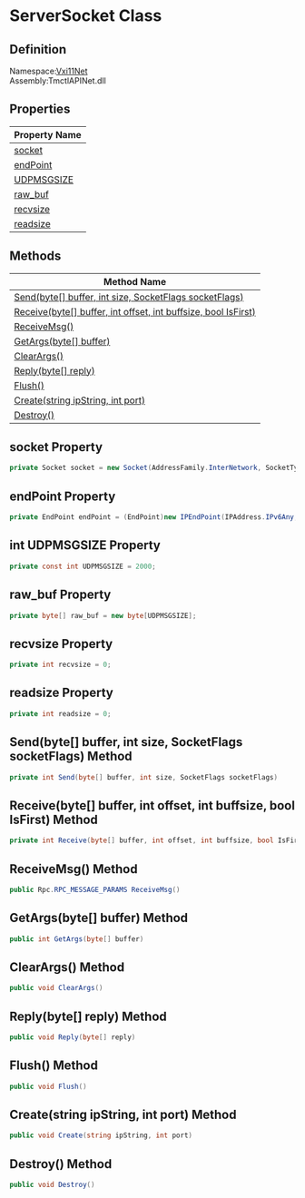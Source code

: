 # ServerSocket Class

## Definition
Namespace:[Vxi11Net](Vxi11Net.md)<BR>
Assembly:TmctlAPINet.dll

## Properties

|Property Name|
|---|
|[socket](#socket-Property)|
|[endPoint](#endPoint-Property)|
|[UDPMSGSIZE](#UDPMSGSIZE-Property)|
|[raw_buf](#raw_buf-Property)|
|[recvsize](#recvsize-Property)|
|[readsize](#readsize-Property)|

## Methods

|Method Name|
|---|
|[Send(byte[] buffer, int size, SocketFlags socketFlags)](#Sendbyte-buffer-int-size-SocketFlags-socketFlags-Method)|
|[Receive(byte[] buffer, int offset, int buffsize, bool IsFirst)](#Receivebyte-buffer-int-offset-int-buffsize-bool-IsFirst-Method)|
|[ReceiveMsg()](#ReceiveMsg-Method)|
|[GetArgs(byte[] buffer)](#GetArgsbyte-buffer-Method)|
|[ClearArgs()](#ClearArgs-Method)|
|[Reply(byte[] reply)](#Replybyte-reply-Method)|
|[Flush()](#Flush-Method)|
|[Create(string ipString, int port)](#Createstring-ipString-int-port-Method)|
|[Destroy()](#Destroy-Method)|


## socket Property
```C#
private Socket socket = new Socket(AddressFamily.InterNetwork, SocketType.Stream, ProtocolType.Tcp);
```
## endPoint Property
```C#
private EndPoint endPoint = (EndPoint)new IPEndPoint(IPAddress.IPv6Any, 0);
```
## int UDPMSGSIZE Property
```C#
private const int UDPMSGSIZE = 2000;
```
## raw_buf Property
```C#
private byte[] raw_buf = new byte[UDPMSGSIZE];
```
## recvsize Property
```C#
private int recvsize = 0;
```
## readsize Property
```C#
private int readsize = 0;
```
## Send(byte[] buffer, int size, SocketFlags socketFlags) Method
```C#
private int Send(byte[] buffer, int size, SocketFlags socketFlags)
```
## Receive(byte[] buffer, int offset, int buffsize, bool IsFirst) Method
```C#
private int Receive(byte[] buffer, int offset, int buffsize, bool IsFirst)
```
## ReceiveMsg() Method
```C#
public Rpc.RPC_MESSAGE_PARAMS ReceiveMsg()
```
## GetArgs(byte[] buffer) Method
```C#
public int GetArgs(byte[] buffer)
```
## ClearArgs() Method
```C#
public void ClearArgs()
```
## Reply(byte[] reply) Method
```C#
public void Reply(byte[] reply)
```
## Flush() Method
```C#
public void Flush()
```
## Create(string ipString, int port) Method
```C#
public void Create(string ipString, int port)
```
## Destroy() Method
```C#
public void Destroy()
```
